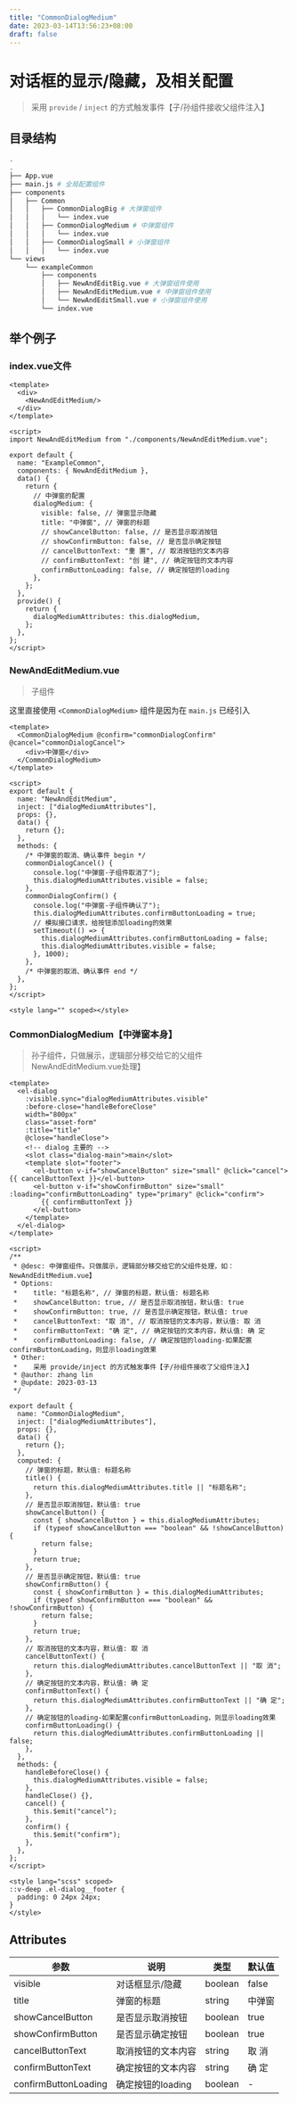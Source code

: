 ```yaml
---
title: "CommonDialogMedium"
date: 2023-03-14T13:56:23+08:00
draft: false
---
```


# 对话框的显示/隐藏，及相关配置

>采用 `provide` / `inject` 的方式触发事件【子/孙组件接收父组件注入】

## 目录结构
```bash
.
.
├── App.vue
├── main.js # 全局配置组件
├── components
│   ├── Common
│   │   ├── CommonDialogBig # 大弹窗组件
│   │   │   └── index.vue
│   │   ├── CommonDialogMedium # 中弹窗组件
│   │   │   └── index.vue
│   │   ├── CommonDialogSmall # 小弹窗组件
│   │   │   └── index.vue
└── views
    └── exampleCommon
        ├── components
        │   ├── NewAndEditBig.vue # 大弹窗组件使用
        │   ├── NewAndEditMedium.vue # 中弹窗组件使用
        │   └── NewAndEditSmall.vue # 小弹窗组件使用
        └── index.vue
```

## 举个例子
### index.vue文件
```vue
<template>  
  <div>  
    <NewAndEditMedium/>  
  </div>  
</template>  
  
<script>  
import NewAndEditMedium from "./components/NewAndEditMedium.vue";

export default {  
  name: "ExampleCommon",  
  components: { NewAndEditMedium },   
  data() {  
    return {  
      // 中弹窗的配置
      dialogMedium: {
        visible: false, // 弹窗显示隐藏
        title: "中弹窗", // 弹窗的标题
        // showCancelButton: false, // 是否显示取消按钮
        // showConfirmButton: false, // 是否显示确定按钮
        // cancelButtonText: "重 置", // 取消按钮的文本内容
        // confirmButtonText: "创 建", // 确定按钮的文本内容
        confirmButtonLoading: false, // 确定按钮的loading
      },  
    };  
  },
  provide() {
    return {
      dialogMediumAttributes: this.dialogMedium,
    };
  },  
};  
</script>
```

### NewAndEditMedium.vue

>子组件

这里直接使用 `<CommonDialogMedium>` 组件是因为在 `main.js` 已经引入

```vue
<template>
  <CommonDialogMedium @confirm="commonDialogConfirm" @cancel="commonDialogCancel">
    <div>中弹窗</div>
  </CommonDialogMedium>
</template>

<script>
export default {
  name: "NewAndEditMedium",
  inject: ["dialogMediumAttributes"],
  props: {},
  data() {
    return {};
  },
  methods: {
    /* 中弹窗的取消、确认事件 begin */
    commonDialogCancel() {
      console.log("中弹窗-子组件取消了");
      this.dialogMediumAttributes.visible = false;
    },
    commonDialogConfirm() {
      console.log("中弹窗-子组件确认了");
      this.dialogMediumAttributes.confirmButtonLoading = true;
      // 模拟接口请求，给按钮添加loading的效果
      setTimeout(() => {
        this.dialogMediumAttributes.confirmButtonLoading = false;
        this.dialogMediumAttributes.visible = false;
      }, 1000);
    },
    /* 中弹窗的取消、确认事件 end */
  },
};
</script>

<style lang="" scoped></style>

```

### CommonDialogMedium【中弹窗本身】

>孙子组件，只做展示，逻辑部分移交给它的父组件NewAndEditMedium.vue处理】

```vue
<template>
  <el-dialog
    :visible.sync="dialogMediumAttributes.visible"
    :before-close="handleBeforeClose"
    width="800px"
    class="asset-form"
    :title="title"
    @close="handleClose">
    <!-- dialog 主要的 -->
    <slot class="dialog-main">main</slot>
    <template slot="footer">
      <el-button v-if="showCancelButton" size="small" @click="cancel">{{ cancelButtonText }}</el-button>
      <el-button v-if="showConfirmButton" size="small" :loading="confirmButtonLoading" type="primary" @click="confirm">
        {{ confirmButtonText }}
      </el-button>
    </template>
  </el-dialog>
</template>

<script>
/**
 * @desc: 中弹窗组件。只做展示，逻辑部分移交给它的父组件处理，如：NewAndEditMedium.vue】
 * Options:
 *    title: "标题名称", // 弹窗的标题，默认值: 标题名称
 *    showCancelButton: true, // 是否显示取消按钮，默认值: true
 *    showConfirmButton: true, // 是否显示确定按钮，默认值: true
 *    cancelButtonText: "取 消", // 取消按钮的文本内容，默认值: 取 消
 *    confirmButtonText: "确 定", // 确定按钮的文本内容，默认值: 确 定
 *    confirmButtonLoading: false, // 确定按钮的loading-如果配置confirmButtonLoading，则显示loading效果
 * Other:
 *    采用 provide/inject 的方式触发事件【子/孙组件接收了父组件注入】
 * @author: zhang lin
 * @update: 2023-03-13
 */

export default {
  name: "CommonDialogMedium",
  inject: ["dialogMediumAttributes"],
  props: {},
  data() {
    return {};
  },
  computed: {
    // 弹窗的标题，默认值: 标题名称
    title() {
      return this.dialogMediumAttributes.title || "标题名称";
    },
    // 是否显示取消按钮，默认值: true
    showCancelButton() {
      const { showCancelButton } = this.dialogMediumAttributes;
      if (typeof showCancelButton === "boolean" && !showCancelButton) {
        return false;
      }
      return true;
    },
    // 是否显示确定按钮，默认值: true
    showConfirmButton() {
      const { showConfirmButton } = this.dialogMediumAttributes;
      if (typeof showConfirmButton === "boolean" && !showConfirmButton) {
        return false;
      }
      return true;
    },
    // 取消按钮的文本内容，默认值: 取 消
    cancelButtonText() {
      return this.dialogMediumAttributes.cancelButtonText || "取 消";
    },
    // 确定按钮的文本内容，默认值: 确 定
    confirmButtonText() {
      return this.dialogMediumAttributes.confirmButtonText || "确 定";
    },
    // 确定按钮的loading-如果配置confirmButtonLoading，则显示loading效果
    confirmButtonLoading() {
      return this.dialogMediumAttributes.confirmButtonLoading || false;
    },
  },
  methods: {
    handleBeforeClose() {
      this.dialogMediumAttributes.visible = false;
    },
    handleClose() {},
    cancel() {
      this.$emit("cancel");
    },
    confirm() {
      this.$emit("confirm");
    },
  },
};
</script>

<style lang="scss" scoped>
::v-deep .el-dialog__footer {
  padding: 0 24px 24px;
}
</style>
```

## Attributes
| 参数                 | 说明               | 类型    | 默认值 |
| -------------------- | ------------------ | ------- | ------ |
| visible              | 对话框显示/隐藏    | boolean | false  |
| title                | 弹窗的标题         | string  | 中弹窗 |
| showCancelButton     | 是否显示取消按钮   | boolean | true   |
| showConfirmButton    | 是否显示确定按钮   | boolean | true   |
| cancelButtonText     | 取消按钮的文本内容 | string  | 取 消  |
| confirmButtonText    | 确定按钮的文本内容 | string  | 确 定  |
| confirmButtonLoading | 确定按钮的loading  | boolean | -      |